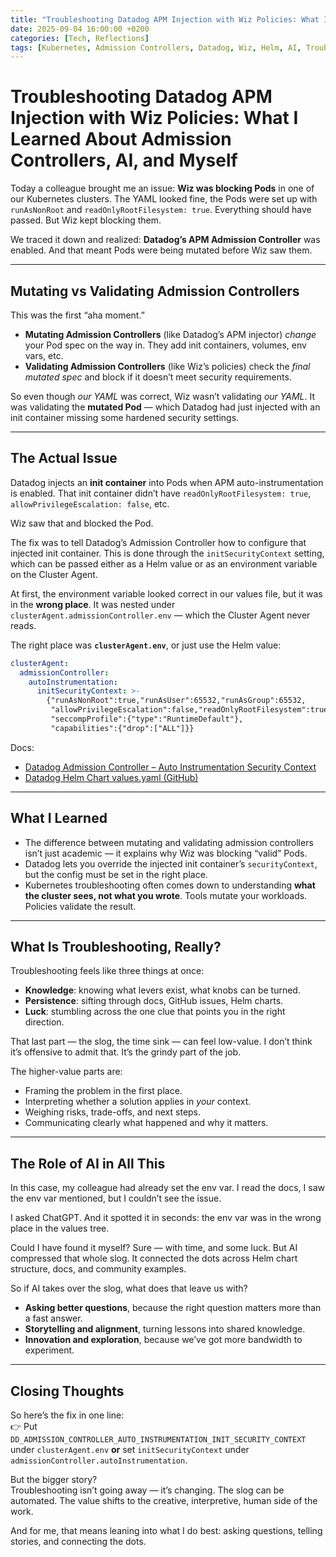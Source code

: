 ```yaml
---
title: "Troubleshooting Datadog APM Injection with Wiz Policies: What I Learned About Admission Controllers & AI"
date: 2025-09-04 16:00:00 +0200
categories: [Tech, Reflections]
tags: [Kubernetes, Admission Controllers, Datadog, Wiz, Helm, AI, Troubleshooting]
---
```


# Troubleshooting Datadog APM Injection with Wiz Policies: What I Learned About Admission Controllers, AI, and Myself

Today a colleague brought me an issue: **Wiz was blocking Pods** in one of our Kubernetes clusters. The YAML looked fine, the Pods were set up with `runAsNonRoot` and `readOnlyRootFilesystem: true`. Everything should have passed. But Wiz kept blocking them.  

We traced it down and realized: **Datadog’s APM Admission Controller** was enabled. And that meant Pods were being mutated before Wiz saw them.

---

## Mutating vs Validating Admission Controllers

This was the first “aha moment.”  

- **Mutating Admission Controllers** (like Datadog’s APM injector) *change* your Pod spec on the way in. They add init containers, volumes, env vars, etc.  
- **Validating Admission Controllers** (like Wiz’s policies) check the *final mutated spec* and block if it doesn’t meet security requirements.

So even though *our YAML* was correct, Wiz wasn’t validating *our YAML*. It was validating the **mutated Pod** — which Datadog had just injected with an init container missing some hardened security settings.

---

## The Actual Issue

Datadog injects an **init container** into Pods when APM auto-instrumentation is enabled. That init container didn’t have `readOnlyRootFilesystem: true`, `allowPrivilegeEscalation: false`, etc.  

Wiz saw that and blocked the Pod.  

The fix was to tell Datadog’s Admission Controller how to configure that injected init container. This is done through the `initSecurityContext` setting, which can be passed either as a Helm value or as an environment variable on the Cluster Agent.

At first, the environment variable looked correct in our values file, but it was in the **wrong place**. It was nested under `clusterAgent.admissionController.env` — which the Cluster Agent never reads.  

The right place was **`clusterAgent.env`**, or just use the Helm value:  

```yaml
clusterAgent:
  admissionController:
    autoInstrumentation:
      initSecurityContext: >-
        {"runAsNonRoot":true,"runAsUser":65532,"runAsGroup":65532,
         "allowPrivilegeEscalation":false,"readOnlyRootFilesystem":true,
         "seccompProfile":{"type":"RuntimeDefault"},
         "capabilities":{"drop":["ALL"]}}
```

Docs:  
- [Datadog Admission Controller – Auto Instrumentation Security Context](https://docs.datadoghq.com/tracing/guide/injectors/)  
- [Datadog Helm Chart values.yaml (GitHub)](https://github.com/DataDog/helm-charts/blob/main/charts/datadog/values.yaml)

---

## What I Learned

- The difference between mutating and validating admission controllers isn’t just academic — it explains why Wiz was blocking “valid” Pods.  
- Datadog lets you override the injected init container’s `securityContext`, but the config must be set in the right place.  
- Kubernetes troubleshooting often comes down to understanding **what the cluster sees, not what you wrote**. Tools mutate your workloads. Policies validate the result.  

---

## What Is Troubleshooting, Really?

Troubleshooting feels like three things at once:  
- **Knowledge**: knowing what levers exist, what knobs can be turned.  
- **Persistence**: sifting through docs, GitHub issues, Helm charts.  
- **Luck**: stumbling across the one clue that points you in the right direction.  

That last part — the slog, the time sink — can feel low-value. I don’t think it’s offensive to admit that. It’s the grindy part of the job.  

The higher-value parts are:  
- Framing the problem in the first place.  
- Interpreting whether a solution applies in *your* context.  
- Weighing risks, trade-offs, and next steps.  
- Communicating clearly what happened and why it matters.  

---

## The Role of AI in All This

In this case, my colleague had already set the env var. I read the docs, I saw the env var mentioned, but I couldn’t see the issue.  

I asked ChatGPT. And it spotted it in seconds: the env var was in the wrong place in the values tree.  

Could I have found it myself? Sure — with time, and some luck. But AI compressed that whole slog. It connected the dots across Helm chart structure, docs, and community examples.  

So if AI takes over the slog, what does that leave us with?  

- **Asking better questions**, because the right question matters more than a fast answer.  
- **Storytelling and alignment**, turning lessons into shared knowledge.  
- **Innovation and exploration**, because we’ve got more bandwidth to experiment.  

---

## Closing Thoughts

So here’s the fix in one line:  
👉 Put `DD_ADMISSION_CONTROLLER_AUTO_INSTRUMENTATION_INIT_SECURITY_CONTEXT` under `clusterAgent.env` **or** set `initSecurityContext` under `admissionController.autoInstrumentation`.  

But the bigger story?  
Troubleshooting isn’t going away — it’s changing. The slog can be automated. The value shifts to the creative, interpretive, human side of the work.  

And for me, that means leaning into what I do best: asking questions, telling stories, and connecting the dots.  